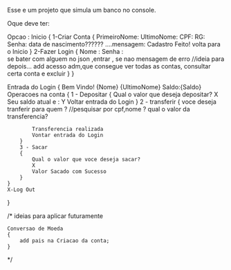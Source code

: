 Esse e um projeto que simula um banco no console.

Oque deve ter:

Opcao :
Inicio
{
    1-Criar Conta 
    {
        PrimeiroNome:
        UltimoNome:
        CPF:
         RG:
         Senha:
         data de nascimento??????
        ....mensagem: Cadastro Feito!
        volta para o Inicio
    }
    2-Fazer Login 
    {
        Nome :
        Senha :   
        se bater com alguem no json ,entrar , se nao mensagem de erro
        //ideia para depois... add acesso adm,que consegue ver todas as contas, consultar certa conta e excluir
    }
}

Entrada do Login 
{
    Bem Vindo! {Nome} {UltimoNome}
    Saldo:{Saldo}
     Operacoes na conta
    {
        1 - Depositar
        {
            Qual o valor que deseja depositar?
            X
            Seu saldo atual e : Y
            Voltar entrada do Login
        }
        2 - transferir
        {
            voce deseja tranferir para quem ?
            //pesquisar por cpf,nome ?
            qual o valor da transferencia?

            Transferencia realizada
            Vontar entrada do Login
        }
        3 - Sacar
        {
            Qual o valor que voce deseja sacar?
            X
            Valor Sacado com Sucesso
        }
    }
    X-Log Out
}

/*
    ideias para aplicar futuramente

    Conversao de Moeda
    {
        add pais na Criacao da conta;
    }


*/